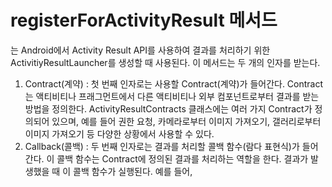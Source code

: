 # registerForActivityResult 메서드
는 Android에서 Activity Result API를 사용하여 결과를 처리하기 위한 ActivitiyResultLauncher를 생성할 때 사용된다.
이 메서드는 두 개의 인자를 받는다.
1. Contract(계약) : 첫 번째 인자로는 사용할 Contract(계약)가 들어간다. Contract는 액티비티나 프래그먼트에서 다른 액티비티나 외부 컴포넌트로부터 결과를 받는 방법을 정의한다. ActivityResultContracts 클래스에는 여러 가지 Contract가 정의되어 있으며, 예를 들어 권한 요청, 카메라로부터 이미지 가져오기, 갤러리로부터 이미지 가져오기 등 다양한 상황에서 사용할 수 있다.
2. Callback(콜백) : 두 번째 인자로는 결과를 처리할 콜백 함수(람다 표현식)가 들어간다. 이 콜백 함수는 Contract에 정의된 결과를 처리하는 역할을 한다. 결과가 발생했을 때 이 콜백 함수가 실행된다.
    예를 들어, 
